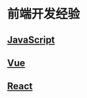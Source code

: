 # 前端开发经验

## [JavaScript](./javascript/README.md)
## [Vue](./vue/README.md)
## [React](./react/README.md)